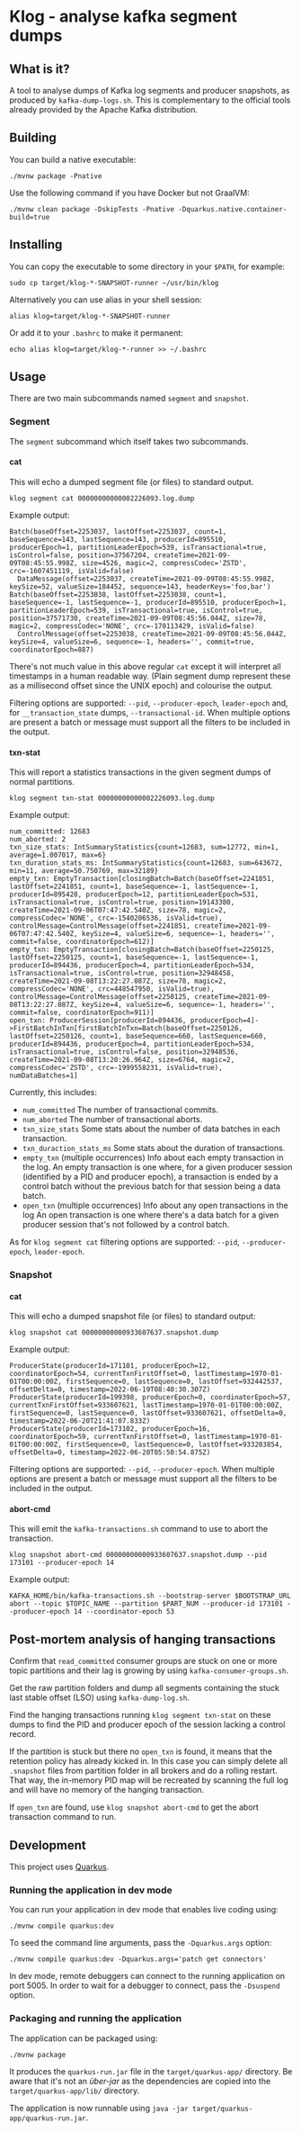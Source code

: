 # Klog - analyse kafka segment dumps

## What is it?

A tool to analyse dumps of Kafka log segments and producer snapshots, as produced by `kafka-dump-logs.sh`.
This is complementary to the official tools already provided by the Apache Kafka distribution.

## Building

You can build a native executable:

```shell
./mvnw package -Pnative
```

Use the following command if you have Docker but not GraalVM:

```shell
./mvnw clean package -DskipTests -Pnative -Dquarkus.native.container-build=true
```

## Installing

You can copy the executable to some directory in your `$PATH`, for example:

```shell
sudo cp target/klog-*-SNAPSHOT-runner ~/usr/bin/klog
```

Alternatively you can use alias in your shell session:

```shell
alias klog=target/klog-*-SNAPSHOT-runner
```

Or add it to your `.bashrc` to make it permanent: 

```shell
echo alias klog=target/klog-*-runner >> ~/.bashrc
```

## Usage

There are two main subcommands named `segment` and `snapshot`.

### Segment

The `segment` subcommand which itself takes two subcommands.

#### cat

This will echo a dumped segment file (or files) to standard output.

```shell
klog segment cat 00000000000002226093.log.dump
```

Example output:

```
Batch(baseOffset=2253037, lastOffset=2253037, count=1, baseSequence=143, lastSequence=143, producerId=895510, producerEpoch=1, partitionLeaderEpoch=539, isTransactional=true, isControl=false, position=37567204, createTime=2021-09-09T08:45:55.998Z, size=4526, magic=2, compressCodec='ZSTD', crc=-1607451119, isValid=false)
  DataMessage(offset=2253037, createTime=2021-09-09T08:45:55.998Z, keySize=52, valueSize=184452, sequence=143, headerKeys='foo,bar')
Batch(baseOffset=2253038, lastOffset=2253038, count=1, baseSequence=-1, lastSequence=-1, producerId=895510, producerEpoch=1, partitionLeaderEpoch=539, isTransactional=true, isControl=true, position=37571730, createTime=2021-09-09T08:45:56.044Z, size=78, magic=2, compressCodec='NONE', crc=-170113429, isValid=false)
  ControlMessage(offset=2253038, createTime=2021-09-09T08:45:56.044Z, keySize=4, valueSize=6, sequence=-1, headers='', commit=true, coordinatorEpoch=887)
```

There's not much value in this above regular `cat` except it will interpret all timestamps in a human readable way. 
(Plain segment dump represent these as a millisecond offset since the UNIX epoch) and colourise the output.

Filtering options are supported: `--pid`, `--producer-epoch`, `leader-epoch` and, for `__transaction_state` dumps, `--transactional-id`. 
When multiple options are present a batch or message must support all the filters to be included in the output.

#### txn-stat

This will report a statistics transactions in the given segment dumps of normal partitions.

```shell
klog segment txn-stat 00000000000002226093.log.dump
```

Example output:

```
num_committed: 12683
num_aborted: 2
txn_size_stats: IntSummaryStatistics{count=12683, sum=12772, min=1, average=1.007017, max=6}
txn_duration_stats_ms: IntSummaryStatistics{count=12683, sum=643672, min=11, average=50.750769, max=32189}
empty_txn: EmptyTransaction[closingBatch=Batch(baseOffset=2241851, lastOffset=2241851, count=1, baseSequence=-1, lastSequence=-1, producerId=895428, producerEpoch=12, partitionLeaderEpoch=531, isTransactional=true, isControl=true, position=19143380, createTime=2021-09-06T07:47:42.540Z, size=78, magic=2, compressCodec='NONE', crc=-1540206536, isValid=true), controlMessage=ControlMessage(offset=2241851, createTime=2021-09-06T07:47:42.540Z, keySize=4, valueSize=6, sequence=-1, headers='', commit=false, coordinatorEpoch=612)]
empty_txn: EmptyTransaction[closingBatch=Batch(baseOffset=2250125, lastOffset=2250125, count=1, baseSequence=-1, lastSequence=-1, producerId=894436, producerEpoch=4, partitionLeaderEpoch=534, isTransactional=true, isControl=true, position=32948458, createTime=2021-09-08T13:22:27.087Z, size=78, magic=2, compressCodec='NONE', crc=448547950, isValid=true), controlMessage=ControlMessage(offset=2250125, createTime=2021-09-08T13:22:27.087Z, keySize=4, valueSize=6, sequence=-1, headers='', commit=false, coordinatorEpoch=911)]
open_txn: ProducerSession[producerId=894436, producerEpoch=4]->FirstBatchInTxn[firstBatchInTxn=Batch(baseOffset=2250126, lastOffset=2250126, count=1, baseSequence=660, lastSequence=660, producerId=894436, producerEpoch=4, partitionLeaderEpoch=534, isTransactional=true, isControl=false, position=32948536, createTime=2021-09-08T13:20:26.964Z, size=6764, magic=2, compressCodec='ZSTD', crc=-1999558231, isValid=true), numDataBatches=1]
```

Currently, this includes:

* `num_committed` The number of transactional commits.
* `num_aborted` The number of transactional aborts.
* `txn_size_stats` Some stats about the number of data batches in each transaction.
* `txn_duraction_stats_ms` Some stats about the duration of transactions.
* `empty_txn` (multiple occurrences) Info about each empty transaction in the log. 
  An empty transaction is one where, for a given producer session (identified by a PID and producer epoch), a transaction is ended by a control batch without the previous batch for that session being a data batch. 
* `open_txn` (multiple occurrences) Info about any open transactions in the log An open transaction is one where there's a data batch for a given producer session that's not followed by a control batch.

As for `klog segment cat` filtering options are supported: `--pid`, `--producer-epoch`, `leader-epoch`.

### Snapshot

#### cat

This will echo a dumped snapshot file (or files) to standard output:

```shell
klog snapshot cat 00000000000933607637.snapshot.dump
```

Example output:

```
ProducerState(producerId=171101, producerEpoch=12, coordinatorEpoch=54, currentTxnFirstOffset=0, lastTimestamp=1970-01-01T00:00:00Z, firstSequence=0, lastSequence=0, lastOffset=932442537, offsetDelta=0, timestamp=2022-06-19T08:40:30.307Z)
ProducerState(producerId=199398, producerEpoch=0, coordinatorEpoch=57, currentTxnFirstOffset=933607621, lastTimestamp=1970-01-01T00:00:00Z, firstSequence=0, lastSequence=0, lastOffset=933607621, offsetDelta=0, timestamp=2022-06-20T21:41:07.833Z)
ProducerState(producerId=173102, producerEpoch=16, coordinatorEpoch=59, currentTxnFirstOffset=0, lastTimestamp=1970-01-01T00:00:00Z, firstSequence=0, lastSequence=0, lastOffset=933203854, offsetDelta=0, timestamp=2022-06-20T05:50:54.875Z)
```

Filtering options are supported: `--pid`, `--producer-epoch`. 
When multiple options are present a batch or message must support all the filters to be included in the output.

#### abort-cmd

This will emit the `kafka-transactions.sh` command to use to abort the transaction.

```shell
klog snapshot abort-cmd 00000000000933607637.snapshot.dump --pid 173101 --producer-epoch 14
```

Example output:

```
KAFKA_HOME/bin/kafka-transactions.sh --bootstrap-server $BOOTSTRAP_URL abort --topic $TOPIC_NAME --partition $PART_NUM --producer-id 173101 --producer-epoch 14 --coordinator-epoch 53
```

## Post-mortem analysis of hanging transactions

Confirm that `read_committed` consumer groups are stuck on one or more topic partitions and their lag is growing by using `kafka-consumer-groups.sh`.

Get the raw partition folders and dump all segments containing the stuck last stable offset (LSO) using `kafka-dump-log.sh`.

Find the hanging transactions running `klog segment txn-stat` on these dumps to find the PID and producer epoch of the session lacking a control record.

If the partition is stuck but there no `open_txn` is found, it means that the retention policy has already kicked in.
In this case you can simply delete all `.snapshot` files from partition folder in all brokers and do a rolling restart.
That way, the in-memory PID map will be recreated by scanning the full log and will have no memory of the hanging transaction.

If `open_txn` are found, use `klog snapshot abort-cmd` to get the abort transaction command to run.

## Development

This project uses [Quarkus](https://quarkus.io/).

### Running the application in dev mode

You can run your application in dev mode that enables live coding using:

```shell script
./mvnw compile quarkus:dev
```

To seed the command line arguments, pass the `-Dquarkus.args` option:

```shell script
./mvnw compile quarkus:dev -Dquarkus.args='patch get connectors'
```

In dev mode, remote debuggers can connect to the running application on port 5005.
In order to wait for a debugger to connect, pass the `-Dsuspend` option.

### Packaging and running the application

The application can be packaged using:

```shell script
./mvnw package
```

It produces the `quarkus-run.jar` file in the `target/quarkus-app/` directory.
Be aware that it's not an _über-jar_ as the dependencies are copied into the `target/quarkus-app/lib/` directory.

The application is now runnable using `java -jar target/quarkus-app/quarkus-run.jar`.
